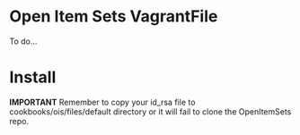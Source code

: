 # Open Item Sets VagrantFile

To do...

# Install

**IMPORTANT** Remember to copy your id_rsa file to cookbooks/ois/files/default directory or it will fail to
clone the OpenItemSets repo.
